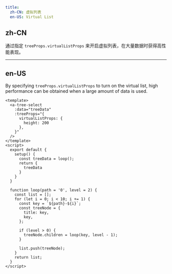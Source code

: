 ```yaml
title:
  zh-CN: 虚拟列表
  en-US: Virtual List
```

## zh-CN

通过指定 `treeProps.virtualListProps` 来开启虚拟列表，在大量数据时获得高性能表现。

---

## en-US

By specifying `treeProps.virtualListProps` to turn on the virtual list, high performance can be obtained when a large amount of data is used.

```vue
<template>
  <a-tree-select
    :data="treeData"
    :treeProps="{
      virtualListProps: {
        height: 200
      },
    }"
  />
</template>
<script>
  export default {
    setup() {
      const treeData = loop();
      return {
        treeData
      }
    }
  }

  function loop(path = '0', level = 2) {
    const list = [];
    for (let i = 0; i < 10; i += 1) {
      const key = `${path}-${i}`;
      const treeNode = {
        title: key,
        key,
      };

      if (level > 0) {
        treeNode.children = loop(key, level - 1);
      }

      list.push(treeNode);
    }
    return list;
  }
</script>
```
